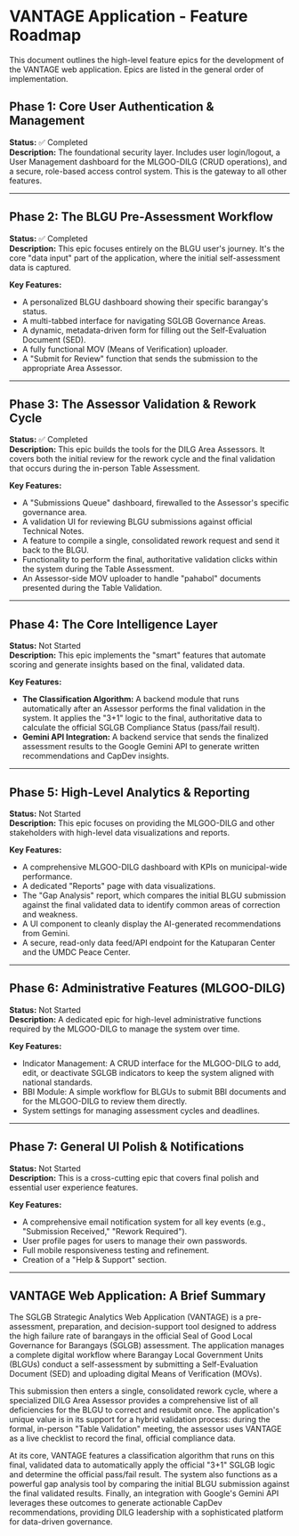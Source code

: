 # VANTAGE Application - Feature Roadmap

This document outlines the high-level feature epics for the development of the VANTAGE web application. Epics are listed in the general order of implementation.

## Phase 1: Core User Authentication & Management

**Status:** ✅ Completed  
**Description:** The foundational security layer. Includes user login/logout, a User Management dashboard for the MLGOO-DILG (CRUD operations), and a secure, role-based access control system. This is the gateway to all other features.

---

## Phase 2: The BLGU Pre-Assessment Workflow

**Status:** ✅ Completed  
**Description:** This epic focuses entirely on the BLGU user's journey. It's the core "data input" part of the application, where the initial self-assessment data is captured.

**Key Features:**

- A personalized BLGU dashboard showing their specific barangay's status.
- A multi-tabbed interface for navigating SGLGB Governance Areas.
- A dynamic, metadata-driven form for filling out the Self-Evaluation Document (SED).
- A fully functional MOV (Means of Verification) uploader.
- A "Submit for Review" function that sends the submission to the appropriate Area Assessor.

---

## Phase 3: The Assessor Validation & Rework Cycle

**Status:** ✅ Completed  
**Description:** This epic builds the tools for the DILG Area Assessors. It covers both the initial review for the rework cycle and the final validation that occurs during the in-person Table Assessment.

**Key Features:**

- A "Submissions Queue" dashboard, firewalled to the Assessor's specific governance area.
- A validation UI for reviewing BLGU submissions against official Technical Notes.
- A feature to compile a single, consolidated rework request and send it back to the BLGU.
- Functionality to perform the final, authoritative validation clicks within the system during the Table Assessment.
- An Assessor-side MOV uploader to handle "pahabol" documents presented during the Table Validation.

---

## Phase 4: The Core Intelligence Layer

**Status:** Not Started  
**Description:** This epic implements the "smart" features that automate scoring and generate insights based on the final, validated data.

**Key Features:**

- **The Classification Algorithm:** A backend module that runs automatically after an Assessor performs the final validation in the system. It applies the "3+1" logic to the final, authoritative data to calculate the official SGLGB Compliance Status (pass/fail result).
- **Gemini API Integration:** A backend service that sends the finalized assessment results to the Google Gemini API to generate written recommendations and CapDev insights.

---

## Phase 5: High-Level Analytics & Reporting

**Status:** Not Started  
**Description:** This epic focuses on providing the MLGOO-DILG and other stakeholders with high-level data visualizations and reports.

**Key Features:**

- A comprehensive MLGOO-DILG dashboard with KPIs on municipal-wide performance.
- A dedicated "Reports" page with data visualizations.
- The "Gap Analysis" report, which compares the initial BLGU submission against the final validated data to identify common areas of correction and weakness.
- A UI component to cleanly display the AI-generated recommendations from Gemini.
- A secure, read-only data feed/API endpoint for the Katuparan Center and the UMDC Peace Center.

---

## Phase 6: Administrative Features (MLGOO-DILG)

**Status:** Not Started  
**Description:** A dedicated epic for high-level administrative functions required by the MLGOO-DILG to manage the system over time.

**Key Features:**

- Indicator Management: A CRUD interface for the MLGOO-DILG to add, edit, or deactivate SGLGB indicators to keep the system aligned with national standards.
- BBI Module: A simple workflow for BLGUs to submit BBI documents and for the MLGOO-DILG to review them directly.
- System settings for managing assessment cycles and deadlines.

---

## Phase 7: General UI Polish & Notifications

**Status:** Not Started  
**Description:** This is a cross-cutting epic that covers final polish and essential user experience features.

**Key Features:**

- A comprehensive email notification system for all key events (e.g., "Submission Received," "Rework Required").
- User profile pages for users to manage their own passwords.
- Full mobile responsiveness testing and refinement.
- Creation of a "Help & Support" section.

---

## VANTAGE Web Application: A Brief Summary

The SGLGB Strategic Analytics Web Application (VANTAGE) is a pre-assessment, preparation, and decision-support tool designed to address the high failure rate of barangays in the official Seal of Good Local Governance for Barangays (SGLGB) assessment. The application manages a complete digital workflow where Barangay Local Government Units (BLGUs) conduct a self-assessment by submitting a Self-Evaluation Document (SED) and uploading digital Means of Verification (MOVs).

This submission then enters a single, consolidated rework cycle, where a specialized DILG Area Assessor provides a comprehensive list of all deficiencies for the BLGU to correct and resubmit once. The application's unique value is in its support for a hybrid validation process: during the formal, in-person "Table Validation" meeting, the assessor uses VANTAGE as a live checklist to record the final, official compliance data.

At its core, VANTAGE features a classification algorithm that runs on this final, validated data to automatically apply the official "3+1" SGLGB logic and determine the official pass/fail result. The system also functions as a powerful gap analysis tool by comparing the initial BLGU submission against the final validated results. Finally, an integration with Google's Gemini API leverages these outcomes to generate actionable CapDev recommendations, providing DILG leadership with a sophisticated platform for data-driven governance.
